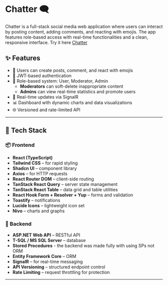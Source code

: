 # Chatter 🗨️

Chatter is a full-stack social media web application where users can interact by posting content, adding comments, and reacting with emojis. The app features role-based access with real-time functionalities and a clean, responsive interface.
Try it here [Chatter](https://chatter.teemotee.dev)
## ✨ Features

- 📝 Users can create posts, comment, and react with emojis
- 🔐 JWT-based authentication
- 👥 Role-based system: User, Moderator, Admin
  - **Moderators** can soft-delete inappropriate content
  - **Admins** can view real-time statistics and promote users
- 🔁 Real-time updates via SignalR
- 📊 Dashboard with dynamic charts and data visualizations
- 🌐 Versioned and rate-limited API

---

## 🧩 Tech Stack

### 📦 Frontend
- **React (TypeScript)**
- **Tailwind CSS** – for rapid styling
- **Shadcn UI** – component library
- **Axios** – for HTTP requests
- **React Router DOM** – client-side routing
- **TanStack React Query** – server state management
- **TanStack React Table** – data grid and table utilities
- **React Hook Form + Resolver + Yup** – forms and validation
- **Toastify** – notifications
- **Lucide Icons** – lightweight icon set
- **Nivo** – charts and graphs

### 🔧 Backend
- **ASP.NET Web API** – RESTful API
- **T-SQL / MS SQL Server** – database
- **Stored Procedures** - the backend was made fully with using SPs not ORM
- **Entity Framework Core** – ORM
- **SignalR** – for real-time messaging
- **API Versioning** – structured endpoint control
- **Rate Limiting** – request throttling for protection

---

